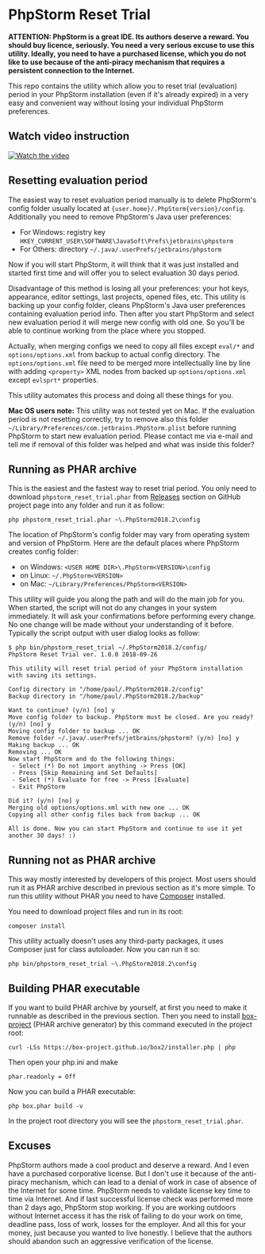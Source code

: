 # PhpStorm Reset Trial

**ATTENTION: PhpStorm is a great IDE. Its authors deserve a reward. You should buy licence, seriously. You need a very serious excuse to use this utility. Ideally, you need to have a purchased license, which you do not like to use because of the anti-piracy mechanism that requires a persistent connection to the Internet.**

This repo contains the utility which allow you to reset trial (evaluation) period in your PhpStorm installation (even if it's already expired) in a very easy and convenient way without losing your individual PhpStorm preferences.

## Watch video instruction

[![Watch the video](https://img.youtube.com/vi/rXUraU8szbg/hqdefault.jpg)](https://youtu.be/rXUraU8szbg)

## Resetting evaluation period

The easiest way to reset evaluation period manually is to delete PhpStorm's config folder usually located at `{user.home}/.PhpStorm{version}/config`. Additionally you need to remove PhpStorm's Java user preferences:

 * For Windows: registry key `HKEY_CURRENT_USER\SOFTWARE\JavaSoft\Prefs\jetbrains\phpstorm`
 * For Others: directory `~/.java/.userPrefs/jetbrains/phpstorm`
 
Now if you will start PhpStorm, it will think that it was just installed and started first time and will offer you to select evaluation 30 days period.

Disadvantage of this method is losing all your preferences: your hot keys, appearance, editor settings, last projects, opened files, etc. This utility is backing up your config folder, cleans PhpStorm's Java user preferences containing evaluation period info. Then after you start PhpStorm and select new evaluation period it will merge new config with old one. So you'll be able to continue working from the place where you stopped.

Actually, when merging configs we need to copy all files except `eval/*` and `options/options.xml` from backup to actual config directory. The `options/options.xml` file need to be merged more intellectually line by line with adding `<property>` XML nodes from backed up `options/options.xml` except `evlsprt*` properties.

This utility automates this process and doing all these things for you.

**Mac OS users note:** This utility was not tested yet on Mac. If the evaluation period is not resetting correctly, try to remove also this folder `~/Library/Preferences/com.jetbrains.PhpStorm.plist` before running PhpStorm to start new evaluation period. Please contact me via e-mail and tell me if removal of this folder was helped and what was inside this folder? 

## Running as PHAR archive

This is the easiest and the fastest way to reset trial period. You only need to download `phpstorm_reset_trial.phar` from [Releases](https://github.com/gugglegum/phpstorm-reset-trial/releases) section on GitHub project page into any folder and run it as follow:

```
php phpstorm_reset_trial.phar ~\.PhpStorm2018.2\config
```

The location of PhpStorm's config folder may vary from operating system and version of PhpStorm. Here are the default places where PhpStorm creates config folder: 

 * on Windows: `<USER HOME DIR>\.PhpStorm<VERSION>\config`
 * on Linux: `~/.PhpStorm<VERSION>`
 * on Mac: `~/Library/Preferences/PhpStorm<VERSION>`

This utility will guide you along the path and will do the main job for you. When started, the script will not do any changes in your system immediately. It will ask your confirmations before performing every change. No one change will be made without your understanding of it before. Typically the script output with user dialog looks as follow: 

```
$ php bin/phpstorm_reset_trial ~/.PhpStorm2018.2/config/
PhpStorm Reset Trial ver. 1.0.0 2018-09-26

This utility will reset trial period of your PhpStorm installation with saving its settings.

Config directory in "/home/paul/.PhpStorm2018.2/config"
Backup directory in "/home/paul/.PhpStorm2018.2/backup"

Want to continue? (y/n) [no] y
Move config folder to backup. PhpStorm must be closed. Are you ready? (y/n) [no] y
Moving config folder to backup ... OK
Remove folder ~/.java/.userPrefs/jetbrains/phpstorm? (y/n) [no] y
Making backup ... OK
Removing ... OK
Now start PhpStorm and do the following things:
 - Select (*) Do not import anything -> Press [OK]
 - Press [Skip Remaining and Set Defaults]
 - Select (*) Evaluate for free -> Press [Evaluate]
 - Exit PhpStorm

Did it? (y/n) [no] y
Merging old options/options.xml with new one ... OK
Copying all other config files back from backup ... OK

All is done. Now you can start PhpStorm and continue to use it yet another 30 days! :)
```

## Running not as PHAR archive

This way mostly interested by developers of this project. Most users should run it as PHAR archive described in previous section as it's more simple. To run this utility without PHAR you need to have [Composer](https://getcomposer.org/) installed.

You need to download project files and run in its root:  

```
composer install
```

This utility actually doesn't uses any third-party packages, it uses Composer just for class autoloader. Now you can run it so:

```
php bin/phpstorm_reset_trial ~\.PhpStorm2018.2\config
```

## Building PHAR executable

If you want to build PHAR archive by yourself, at first you need to make it runnable as described in the previous section. Then you need to install [box-project](https://github.com/box-project/box2) (PHAR archive generator) by this command executed in the project root:

```
curl -LSs https://box-project.github.io/box2/installer.php | php
```

Then open your php.ini and make
```
phar.readonly = Off
```

Now you can build a PHAR executable:

```
php box.phar build -v
```

In the project root directory you will see the `phpstorm_reset_trial.phar`. 

## Excuses

PhpStorm authors made a cool product and deserve a reward. And I even have a purchased corporative license. But I don't use it because of the anti-piracy mechanism, which can lead to a denial of work in case of absence of the Internet for some time. PhpStorm needs to validate license key time to time via Internet. And if last successful license check was performed more than 2 days ago, PhpStorm stop working. If you are working outdoors without Internet access it has the risk of failing to do your work on time, deadline pass, loss of work, losses for the employer. And all this for your money, just because you wanted to live honestly. I believe that the authors should abandon such an aggressive verification of the license.
